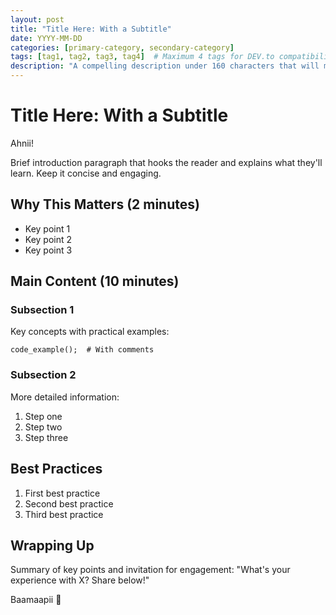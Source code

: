 ```yaml
---
layout: post
title: "Title Here: With a Subtitle"
date: YYYY-MM-DD
categories: [primary-category, secondary-category]
tags: [tag1, tag2, tag3, tag4]  # Maximum 4 tags for DEV.to compatibility
description: "A compelling description under 160 characters that will make readers want to learn more. This shows up in search results and social shares."
---
```


# Title Here: With a Subtitle

Ahnii!

Brief introduction paragraph that hooks the reader and explains what they'll learn. Keep it concise and engaging.

## Why This Matters (2 minutes)

- Key point 1
- Key point 2
- Key point 3

## Main Content (10 minutes)

### Subsection 1
Key concepts with practical examples:

```language
code_example();  # With comments
```

### Subsection 2
More detailed information:
1. Step one
2. Step two
3. Step three

## Best Practices

1. First best practice
2. Second best practice
3. Third best practice

## Wrapping Up

Summary of key points and invitation for engagement: "What's your experience with X? Share below!"

Baamaapii 👋 